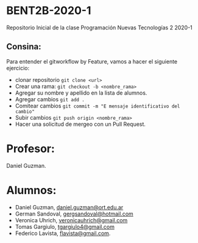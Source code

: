 # BENT2B-2020-1
Repositorio Inicial de la clase Programación Nuevas Tecnologías 2 2020-1

## Consina: 
Para entender el gitworkflow by Feature, vamos a hacer el siguiente ejercicio:
 -  clonar repositorio `git clone <url>`
 -  Crear una rama: `git checkout -b <nombre_rama>`
 -  Agregar su nombre y apellido en la lista de alumnos. 
 -  Agregar cambios `git add .`
 -  Comitear cambios `git commit -m "E mensaje identificativo del cambio"`
 -  Subir cambios `git push origin <nombre_rama>`
 -  Hacer una solicitud de mergeo con un Pull Request.

# Profesor: 
Daniel Guzman.

# Alumnos:

- Daniel Guzman, daniel.guzman@ort.edu.ar
- German Sandoval, gergsandoval@hotmail.com
- Veronica Uhrich, veronicauhrich@gmail.com
- Tomas Gargiulo, tgargiulo4@gmail.com
- Federico Lavista, flavista@gmail.com.

